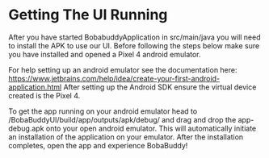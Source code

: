 # Getting The UI Running
After you have started BobabuddyApplication in src/main/java you will need to install the APK to use our UI. Before following the steps below make sure you have installed and opened a Pixel 4 android emulator.

For help setting up an android emulator see the documentation here: https://www.jetbrains.com/help/idea/create-your-first-android-application.html
After setting up the Android SDK ensure the virtual device created is the Pixel 4.



To get the app running on your android emulator head to /BobaBuddyUI/build/app/outputs/apk/debug/ and drag and drop the app-debug.apk onto your open android emulator. This will automatically initiate an installation of the application on your emulator. After the installation completes, open the app and experience BobaBuddy!
